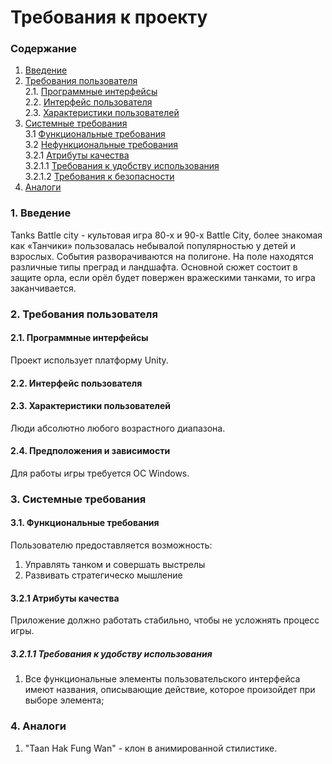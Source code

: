# Требования к проекту
### Содержание
1. [Введение](#1)
2. [Требования пользователя](#2) <br>
  2.1. [Программные интерфейсы](#2.1) <br>
  2.2. [Интерфейс пользователя](#2.2) <br>
  2.3. [Характеристики пользователей](#2.3) <br>
3. [Системные требования](#3) <br>
  3.1 [Функциональные требования](#3.1) <br>
  3.2 [Нефункциональные требования](#3.2) <br>
    3.2.1 [Атрибуты качества](#3.2.1) <br>
      3.2.1.1 [Требования к удобству использования](#3.2.1.1) <br>
      3.2.1.2 [Требования к безопасности](#3.2.1.2) <br>
 4. [Аналоги](#4) <br>
 
### 1. Введение <a name="1"></a>
Tanks Battle city - культовая игра 80-х и 90-х Battle City, более знакомая как «Танчики» пользовалась небывалой популярностью у детей и взрослых. События разворачиваются на полигоне. На поле находятся различные типы преград и ландшафта. Основной сюжет состоит в защите орла, если орёл будет повержен вражескими танками, то игра заканчивается.

### 2. Требования пользователя <a name="2"></a>
#### 2.1. Программные интерфейсы <a name="2.1"></a>
Проект использует платформу Unity.
#### 2.2. Интерфейс пользователя <a name="2.2"></a>

#### 2.3. Характеристики пользователей <a name="2.3"></a>
Люди абсолютно любого возрастного диапазона. 
#### 2.4. Предположения и зависимости <a name="2.4"></a>
Для работы игры требуется ОС Windows.

### 3. Системные требования <a name="3"></a>
#### 3.1. Функциональные требования <a name="3.1"></a>
Пользователю предоставляется возможность:
  1. Управлять танком и совершать выстрелы
  2. Развивать стратегическо мышление
#### 3.2.1 Атрибуты качества <a name="3.2.1"></a>
Приложение должно работать стабильно, чтобы не усложнять процесс игры.
##### 3.2.1.1 Требования к удобству использования <a name="3.2.1.1"></a>
1. Все функциональные элементы пользовательского интерфейса имеют названия, описывающие действие, которое произойдет при выборе элемента;

 ### 4. Аналоги <a name="4"></a>
 1. "Taan Hak Fung Wan" - клон в анимированной стилистике.
